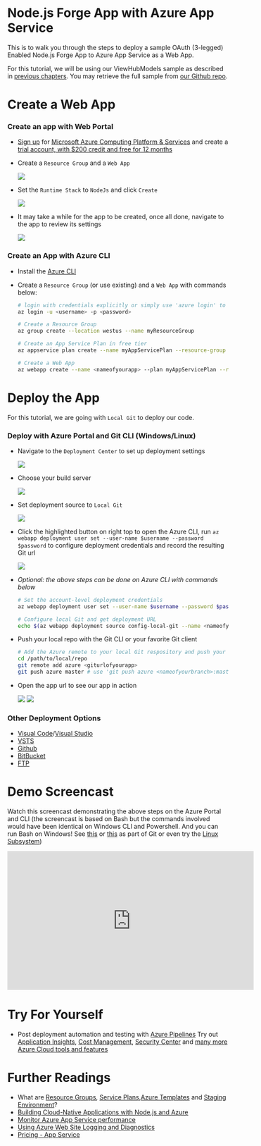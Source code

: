 # Node.js Forge App with Azure App Service

This is to walk you through the steps to deploy a sample OAuth (3-legged) Enabled Node.js Forge App to Azure App Service as a Web App.

For this tutorial, we will be using our ViewHubModels sample as described in [previous chapters](tutorials/viewhubmodels). You may retrieve the full sample from [our Github repo](https://github.com/Autodesk-Forge/learn.forge.viewhubmodels/tree/nodejs).

# Create a Web App

### Create an app with Web Portal

- [Sign up](https://signup.azure.com/) for [Microsoft Azure Computing Platform & Services](https://azure.microsoft.com/) and create a [trial account, with $200 credit and free for 12 months ](https://azure.microsoft.com/en-us/free/?cdn=disable)
- Create a ```Resource Group``` and a ```Web App```

  ![](_media/deployment/azure/create_web_app_1.png)
- Set the ```Runtime Stack``` to ```NodeJs``` and click ```Create```

  ![](_media/deployment/azure/create_web_app_node.png)
- It may take a while for the app to be created, once all done, navigate to the app to review its settings

  ![](_media/deployment/azure/app_dashboard.png)

### Create an App with Azure CLI
- Install the [Azure CLI](https://docs.microsoft.com/en-us/cli/azure/install-azure-cli?view=azure-cli-latest)

- Create a ```Resource Group``` (or use existing) and a ```Web App``` with commands below:

  ```bash
  # login with credentials explicitly or simply use 'azure login' to log in with a browser session or authorisation code
  az login -u <username> -p <password>

  # Create a Resource Group
  az group create --location westus --name myResourceGroup

  # Create an App Service Plan in free tier
  az appservice plan create --name myAppServicePlan --resource-group myResourceGroup --sku FREE

  # Create a Web App
  az webapp create --name <nameofyourapp> --plan myAppServicePlan --resource-group myResourceGroup
  ```

# Deploy the App

For this tutorial, we are going with ```Local Git``` to deploy our code.

### Deploy with Azure Portal and Git CLI (Windows/Linux)
- Navigate to the ```Deployment Center``` to set up deployment settings

  ![](_media/deployment/azure/deployment_settings_1.png)
- Choose your build server

  ![](_media/deployment/azure/deployment_settings_kudu.png)
- Set deployment source to ```Local Git```

  ![](_media/deployment/azure/deployment_settings_localgit_1.png)
- Click the highlighted button on right top to open the Azure CLI, run ```az webapp deployment user set --user-name $username --password $password``` to configure deployment credentials and record the resulting Git url

  ![](_media/deployment/azure/deployment_settings_azure.png)

- _Optional: the above steps can be done on Azure CLI with commands below_
  ```bash
  # Set the account-level deployment credentials
  az webapp deployment user set --user-name $username --password $password

  # Configure local Git and get deployment URL
  echo $(az webapp deployment source config-local-git --name <nameofyourapp> --resource-group <nameofyourresourcegroup> --query url --output tsv)
  ```

- Push your local repo with the Git CLI or your favorite Git client
  ```bash
  # Add the Azure remote to your local Git respository and push your code
  cd /path/to/local/repo
  git remote add azure <giturlofyourapp>
  git push azure master # use 'git push azure <nameofyourbranch>:master' if you would like to push other local branches than master
  ```

- Open the app url to see our app in action

    ![](_media/deployment/azure/app_dashboard.png)
    ![](_media/deployment/azure/app_running.png)

### Other Deployment Options
- [Visual Code](https://azure.microsoft.com/en-us/blog/visual-studio-code-and-azure-app-service-a-perfect-fit/)/[Visual Studio](../node)
- [VSTS](https://docs.microsoft.com/en-us/labs/devops/deployazurefunctionswithvsts/)
- [Github](https://blogs.msdn.microsoft.com/benjaminperkins/2017/05/10/deploy-github-source-code-repositories-to-an-azure-app-service/)
- [BitBucket](https://confluence.atlassian.com/bitbucket/deploy-to-microsoft-azure-900820699.html)
- [FTP](https://docs.microsoft.com/en-us/azure/app-service/deploy-ftp)



# Demo Screencast
Watch this screencast demonstrating the above steps on the Azure Portal and CLI (the screencast is based on Bash but the commands involved would have been identical on Windows CLI and Powershell. And you can run Bash on Windows! See [this](http://mingw.org/wiki/msys) or [this](https://gitforwindows.org/) as part of Git or even try the [Linux Subsystem](https://docs.microsoft.com/en-us/windows/wsl/install-win10))
<iframe width="560" height="315" src="https://www.youtube.com/embed/h_b_te0Iza0" frameborder="0" allow="accelerometer; autoplay; encrypted-media; gyroscope; picture-in-picture" allowfullscreen></iframe>

# Try For Yourself
- Post deployment automation and testing with [Azure Pipelines](https://docs.microsoft.com/en-us/azure/devops/pipelines/languages/javascript?view=vsts)
Try out [Application Insights](https://azure.microsoft.com/en-us/services/monitor/), [Cost Management](https://portal.azure.com/#blade/Microsoft_Azure_Billing/ModernBillingMenuBlade/Overview), [Security Center](https://portal.azure.com/#blade/Microsoft_Azure_Security/SecurityMenuBlade/18) and [many more Azure Cloud tools and features](https://azure.microsoft.com/en-us/services/)

# Further Readings
- What are [Resource Groups](https://docs.microsoft.com/en-us/azure/azure-resource-manager/resource-group-overview), [Service Plans](https://azure.microsoft.com/en-us/pricing/details/app-service/plans/),[Azure Templates](https://azure.microsoft.com/en-us/resources/templates/) and [Staging Environment](https://docs.microsoft.com/en-us/azure/app-service/deploy-staging-slots)?
- [Building Cloud-Native Applications with Node.js and Azure](https://azure.microsoft.com/en-us/resources/building-cloud-native-applications-with-node-js-and-azure/en-us/)
- [Monitor Azure App Service performance](https://docs.microsoft.com/en-us/azure/application-insights/app-insights-azure-web-apps)
- [Using Azure Web Site Logging and Diagnostics](https://azure.microsoft.com/en-us/resources/videos/azure-web-site-logging-and-diagnostics/)
- [Pricing - App Service](https://azure.microsoft.com/en-us/pricing/details/app-service/windows/)
